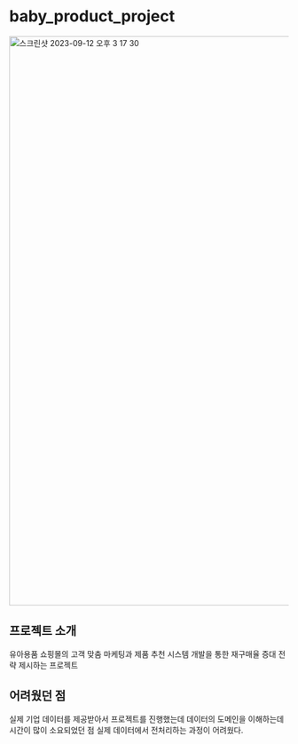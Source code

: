 # baby_product_project

<img width="1026" alt="스크린샷 2023-09-12 오후 3 17 30" src="https://github.com/chorimgenius/baby_product_project/assets/112370211/47605652-932a-454b-9766-37f2a1b1d7bc">

## 프로젝트 소개
유아용품 쇼핑몰의 고객 맞춤 마케팅과 제품 추천 시스템 개발을 통한 재구매율 증대 전략 제시하는 프로젝트

## 어려웠던 점
실제 기업 데이터를 제공받아서 프로젝트를 진행했는데 데이터의 도메인을 이해하는데 시간이 많이 소요되었던 점
실제 데이터에서 전처리하는 과정이 어려웠다.


